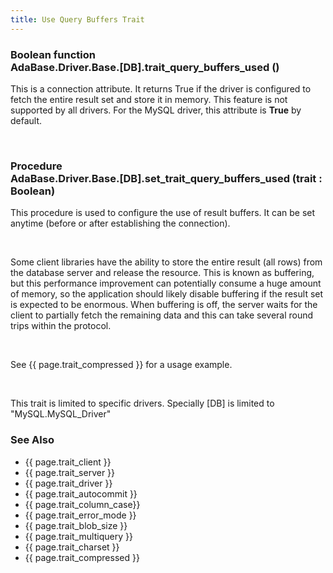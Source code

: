 ```yaml
---
title: Use Query Buffers Trait
---
```


<div class="leftside">
<h3>Boolean function<br/>
AdaBase.Driver.Base.[DB].trait_query_buffers_used ()</h3>
<p>This is a connection attribute.  It returns True if the driver is
configured to fetch the entire result set and store it in memory.
This feature is not supported by all drivers.  For the
MySQL driver, this attribute is <b>True</b> by default.</p>
<br/>
<h3>Procedure<br/>
AdaBase.Driver.Base.[DB].set_trait_query_buffers_used (trait : Boolean)</h3>
<p>This procedure is used to configure the use of result buffers.  It can be
set anytime (before or after establishing the connection).</p>
<br/>
<p>Some client libraries have the ability to store the entire result (all
rows) from the database server and release the resource.  This is known as
buffering, but this performance improvement can potentially consume a huge
amount of memory, so the application should likely disable buffering if the
result set is expected to be enormous. When buffering is off, the server
waits for the client to partially fetch the remaining data and this can
take several round trips within the protocol.</p>
<br/>
<p class="caption">See {{ page.trait_compressed }} for a usage example.</p>
<br/>
<p>This trait is limited to specific drivers.  Specially [DB] is limited to "MySQL.MySQL_Driver"</p>
</div>
<div class="sidenav">
  <h3>See Also</h3>
  <ul>
    <li>{{ page.trait_client }}</li>
    <li>{{ page.trait_server }}</li>
    <li>{{ page.trait_driver }}</li>
    <li>{{ page.trait_autocommit }}</li>
    <li>{{ page.trait_column_case}}</li>
    <li>{{ page.trait_error_mode }}</li>
    <li>{{ page.trait_blob_size }}</li>
    <li>{{ page.trait_multiquery }}</li>
    <li>{{ page.trait_charset }}</li>
    <li>{{ page.trait_compressed }}</li>
  </ul>
</div>
